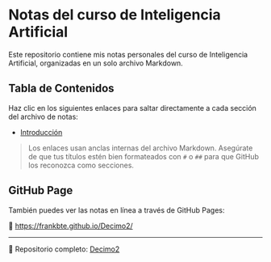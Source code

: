 # Notas del curso de Inteligencia Artificial

Este repositorio contiene mis notas personales del curso de Inteligencia Artificial, organizadas en un solo archivo Markdown.

## Tabla de Contenidos

Haz clic en los siguientes enlaces para saltar directamente a cada sección del archivo de notas:

- [Introducción](IA/Inteligencia_Artificial.md#¿Que-es-la-inteligencia-artificial?)

> Los enlaces usan anclas internas del archivo Markdown. Asegúrate de que tus títulos estén bien formateados con `#` o `##` para que GitHub los reconozca como secciones.

## GitHub Page

También puedes ver las notas en línea a través de GitHub Pages:

🔗 https://frankbte.github.io/Decimo2/

---

📂 Repositorio completo: [Decimo2](https://github.com/frankbte/Decimo2)
